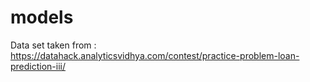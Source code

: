 # models
Data set taken from : https://datahack.analyticsvidhya.com/contest/practice-problem-loan-prediction-iii/
